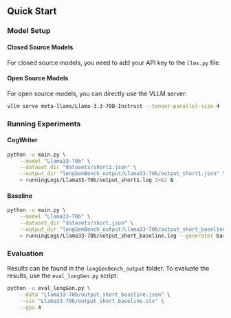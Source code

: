 ## Quick Start

### Model Setup

#### Closed Source Models
For closed source models, you need to add your API key to the `llms.py` file.

#### Open Source Models
For open source models, you can directly use the VLLM server:
```bash
vllm serve meta-llama/Llama-3.3-70B-Instruct --tensor-parallel-size 4
```

### Running Experiments

#### CogWriter
```bash
python -u main.py \
    --model "Llama33-70b" \
    --dataset_dir "datasets/short1.json" \
    --output_dir "longGenBench_output/Llama33-70b/output_short1.json" \
    > runningLogs/Llama33-70b/output_short1.log 2>&1 &
```

#### Baseline
```bash
python -u main.py \
    --model "Llama33-70b" \
    --dataset_dir "datasets/short.json" \
    --output_dir "longGenBench_output/Llama33-70b/output_short_baseline.json" \
    > runningLogs/Llama33-70b/output_short_baseline.log --generator baseline 2>&1 &
```

### Evaluation

Results can be found in the `longGenBench_output` folder. To evaluate the results, use the `eval_longGen.py` script:

```bash
python -u eval_longGen.py \
    --data "Llama33-70b/output_short_baseline.json" \
    --csv "Llama33-70b/output_short_baseline.csv" \
    --gpu 4
```